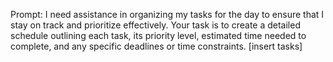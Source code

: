 Prompt: I need assistance in organizing my tasks for the day to ensure that I stay on track and prioritize effectively. Your task is to create a detailed schedule outlining each task, its priority level, estimated time needed to complete, and any specific deadlines or time constraints. [insert tasks]